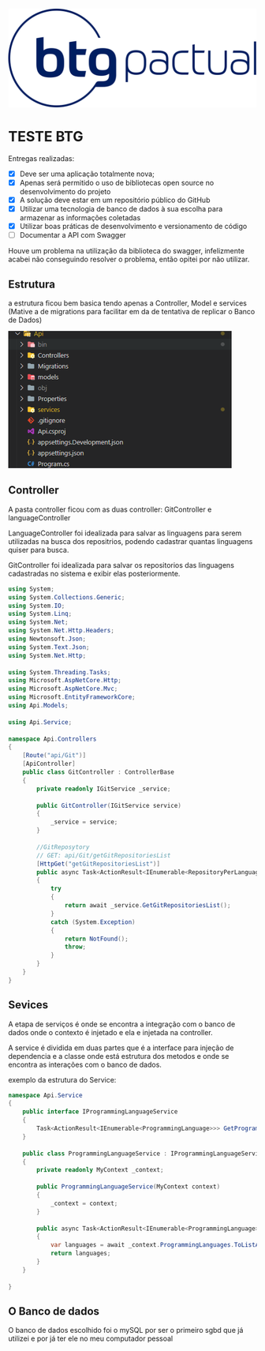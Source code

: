 
![logo.png](Git/logo.png)

# TESTE BTG

Entregas realizadas:

- [x]  Deve ser uma aplicação totalmente nova;
- [x]  Apenas será permitido o uso de bibliotecas open source no desenvolvimento do projeto
- [x]  A solução deve estar em um repositório público do GitHub
- [x]  Utilizar uma tecnologia de banco de dados à sua escolha para armazenar as informações
coletadas
- [x]  Utilizar boas práticas de desenvolvimento e versionamento de código
- [ ]  Documentar a API com Swagger

Houve um problema na utilização da biblioteca do swagger, infelizmente acabei não conseguindo resolver o problema, então opitei por não utilizar.

## Estrutura

a estrutura ficou bem basica tendo apenas a Controller, Model e services (Mative a de migrations para facilitar em da de tentativa de replicar o Banco de Dados)

![Untitled](Git/Untitled.png)

## Controller

A pasta controller ficou com as duas controller: GitController e languageController

LanguageController foi idealizada para salvar as linguagens para serem utilizadas na busca dos repositrios, podendo cadastrar quantas linguagens quiser para busca.

GitController foi idealizada para salvar os repositorios das linguagens cadastradas no sistema e exibir elas posteriormente.

```csharp
using System;
using System.Collections.Generic;
using System.IO;
using System.Linq;
using System.Net;
using System.Net.Http.Headers;
using Newtonsoft.Json;
using System.Text.Json;
using System.Net.Http;

using System.Threading.Tasks;
using Microsoft.AspNetCore.Http;
using Microsoft.AspNetCore.Mvc;
using Microsoft.EntityFrameworkCore;
using Api.Models;

using Api.Service;

namespace Api.Controllers
{
    [Route("api/Git")]
    [ApiController]
    public class GitController : ControllerBase
    {
        private readonly IGitService _service;

        public GitController(IGitService service)
        {
            _service = service;
        }

        //GitReposytory
        // GET: api/Git/getGitRepositoriesList
        [HttpGet("getGitRepositoriesList")]
        public async Task<ActionResult<IEnumerable<RepositoryPerLanguage>>> GetGitRepositoriesList()
        {
            try
            {
                return await _service.GetGitRepositoriesList();
            }
            catch (System.Exception)
            {
                return NotFound();
                throw;
            }
        }
    }
}
```

## Sevices

A etapa de serviços é onde se encontra a integração com o banco de dados onde o contexto é injetado e ela e injetada na controller.

A service é dividida em duas partes que é a interface para injeção de dependencia e a classe onde está estrutura dos metodos e onde se encontra as interações com o banco de dados.

exemplo da estrutura do Service:

```csharp
namespace Api.Service
{
    public interface IProgrammingLanguageService
    {
        Task<ActionResult<IEnumerable<ProgrammingLanguage>>> GetProgrammingLanguage();
    }

    public class ProgrammingLanguageService : IProgrammingLanguageService
    {
        private readonly MyContext _context;

        public ProgrammingLanguageService(MyContext context)
        {
            _context = context;
        }

        public async Task<ActionResult<IEnumerable<ProgrammingLanguage>>> GetProgrammingLanguage()
        {
            var languages = await _context.ProgrammingLanguages.ToListAsync();
            return languages;
        }
    }

}
```

## O Banco de dados

O banco de dados escolhido foi o mySQL por ser o primeiro sgbd que já utilizei e por já ter ele no meu computador pessoal
